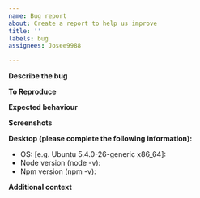 ```yaml
---
name: Bug report
about: Create a report to help us improve
title: ''
labels: bug
assignees: Josee9988

---
```


**Describe the bug**
<!-- A clear and concise description of what the bug is. -->

**To Reproduce**
<!-- Steps to reproduce the error:
1. Use x argument
2. Select this file
3. Go to...
4. See error -->

**Expected behaviour**
<!-- A clear and concise description of what you expected to happen. -->

**Screenshots**
<!-- If applicable, add screenshots to help explain your problem. -->

**Desktop (please complete the following information):**
 - OS: [e.g. Ubuntu 5.4.0-26-generic x86_64]: 
 - Node version (node -v): 
 - Npm version (npm -v): 

**Additional context**
<!-- Add any other context about the problem here, such as the file or code that was not minified correctly or any other useful information-->
